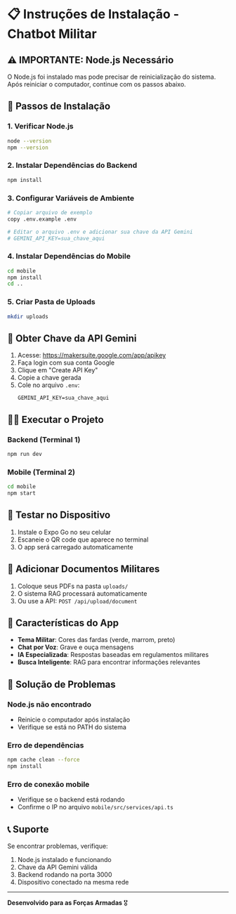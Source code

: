 # 📋 Instruções de Instalação - Chatbot Militar

## ⚠️ IMPORTANTE: Node.js Necessário

O Node.js foi instalado mas pode precisar de reinicialização do sistema. Após reiniciar o computador, continue com os passos abaixo.

## 🚀 Passos de Instalação

### 1. Verificar Node.js
```bash
node --version
npm --version
```

### 2. Instalar Dependências do Backend
```bash
npm install
```

### 3. Configurar Variáveis de Ambiente
```bash
# Copiar arquivo de exemplo
copy .env.example .env

# Editar o arquivo .env e adicionar sua chave da API Gemini
# GEMINI_API_KEY=sua_chave_aqui
```

### 4. Instalar Dependências do Mobile
```bash
cd mobile
npm install
cd ..
```

### 5. Criar Pasta de Uploads
```bash
mkdir uploads
```

## 🔑 Obter Chave da API Gemini

1. Acesse: https://makersuite.google.com/app/apikey
2. Faça login com sua conta Google
3. Clique em "Create API Key"
4. Copie a chave gerada
5. Cole no arquivo `.env`:
   ```
   GEMINI_API_KEY=sua_chave_aqui
   ```

## 🏃‍♂️ Executar o Projeto

### Backend (Terminal 1)
```bash
npm run dev
```

### Mobile (Terminal 2)
```bash
cd mobile
npm start
```

## 📱 Testar no Dispositivo

1. Instale o Expo Go no seu celular
2. Escaneie o QR code que aparece no terminal
3. O app será carregado automaticamente

## 📄 Adicionar Documentos Militares

1. Coloque seus PDFs na pasta `uploads/`
2. O sistema RAG processará automaticamente
3. Ou use a API: `POST /api/upload/document`

## 🎨 Características do App

- **Tema Militar**: Cores das fardas (verde, marrom, preto)
- **Chat por Voz**: Grave e ouça mensagens
- **IA Especializada**: Respostas baseadas em regulamentos militares
- **Busca Inteligente**: RAG para encontrar informações relevantes

## 🐛 Solução de Problemas

### Node.js não encontrado
- Reinicie o computador após instalação
- Verifique se está no PATH do sistema

### Erro de dependências
```bash
npm cache clean --force
npm install
```

### Erro de conexão mobile
- Verifique se o backend está rodando
- Confirme o IP no arquivo `mobile/src/services/api.ts`

## 📞 Suporte

Se encontrar problemas, verifique:
1. Node.js instalado e funcionando
2. Chave da API Gemini válida
3. Backend rodando na porta 3000
4. Dispositivo conectado na mesma rede

---

**Desenvolvido para as Forças Armadas** 🎖️ 